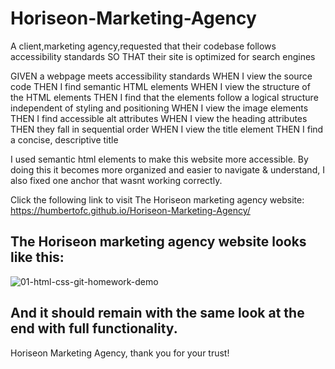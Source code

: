 # Horiseon-Marketing-Agency

A client,marketing agency,requested that their codebase follows accessibility standards
SO THAT their site is optimized for search engines

GIVEN a webpage meets accessibility standards
WHEN I view the source code
THEN I find semantic HTML elements
WHEN I view the structure of the HTML elements
THEN I find that the elements follow a logical structure independent of styling and positioning
WHEN I view the image elements
THEN I find accessible alt attributes
WHEN I view the heading attributes
THEN they fall in sequential order
WHEN I view the title element
THEN I find a concise, descriptive title




I used semantic html elements to make this website more accessible.
By doing this it becomes more organized and easier to navigate & understand,
I also fixed one anchor that wasnt working correctly. 

Click the following link to visit The Horiseon marketing agency website:
<br>
https://humbertofc.github.io/Horiseon-Marketing-Agency/

## The Horiseon marketing agency website looks like this:

![01-html-css-git-homework-demo](https://user-images.githubusercontent.com/79770408/113082369-54e8ac80-91a8-11eb-9c48-1da474463338.png)

## And it should remain with the same look at the end with full functionality.
Horiseon Marketing Agency, thank you for your trust!
